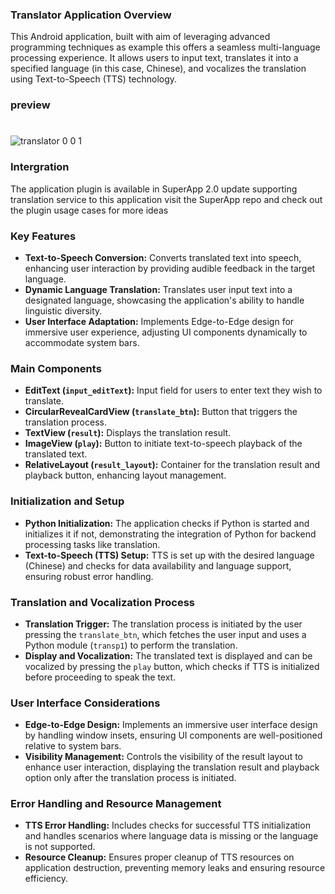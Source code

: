 ### Translator Application Overview

This Android application, built with aim of leveraging advanced programming techniques as example this offers a seamless multi-language processing experience. It allows users to input text, translates it into a specified language (in this case, Chinese), and vocalizes the translation using Text-to-Speech (TTS) technology.

### preview 
#
![translator 0 0 1](https://github.com/brianlangay4/Translator/assets/67788456/a174892b-58f2-486f-8680-e5c2262ecae0)

### Intergration
The application plugin is available in SuperApp 2.0 update supporting translation service to this application 
visit the SuperApp repo and check out the plugin usage cases for more ideas

### Key Features

- **Text-to-Speech Conversion:** Converts translated text into speech, enhancing user interaction by providing audible feedback in the target language.
- **Dynamic Language Translation:** Translates user input text into a designated language, showcasing the application's ability to handle linguistic diversity.
- **User Interface Adaptation:** Implements Edge-to-Edge design for immersive user experience, adjusting UI components dynamically to accommodate system bars.

### Main Components

- **EditText (`input_editText`):** Input field for users to enter text they wish to translate.
- **CircularRevealCardView (`translate_btn`):** Button that triggers the translation process.
- **TextView (`result`):** Displays the translation result.
- **ImageView (`play`):** Button to initiate text-to-speech playback of the translated text.
- **RelativeLayout (`result_layout`):** Container for the translation result and playback button, enhancing layout management.

### Initialization and Setup

- **Python Initialization:** The application checks if Python is started and initializes it if not, demonstrating the integration of Python for backend processing tasks like translation.
- **Text-to-Speech (TTS) Setup:** TTS is set up with the desired language (Chinese) and checks for data availability and language support, ensuring robust error handling.

### Translation and Vocalization Process

- **Translation Trigger:** The translation process is initiated by the user pressing the `translate_btn`, which fetches the user input and uses a Python module (`transp1`) to perform the translation.
- **Display and Vocalization:** The translated text is displayed and can be vocalized by pressing the `play` button, which checks if TTS is initialized before proceeding to speak the text.

### User Interface Considerations

- **Edge-to-Edge Design:** Implements an immersive user interface design by handling window insets, ensuring UI components are well-positioned relative to system bars.
- **Visibility Management:** Controls the visibility of the result layout to enhance user interaction, displaying the translation result and playback option only after the translation process is initiated.

### Error Handling and Resource Management

- **TTS Error Handling:** Includes checks for successful TTS initialization and handles scenarios where language data is missing or the language is not supported.
- **Resource Cleanup:** Ensures proper cleanup of TTS resources on application destruction, preventing memory leaks and ensuring resource efficiency.
